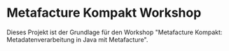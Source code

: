 # Metafacture Kompakt Workshop

Dieses Projekt ist der Grundlage für den Workshop "Metafacture 
Kompakt: Metadatenverarbeitung in Java mit Metafacture".
